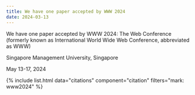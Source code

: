 ```yaml
---
title: We have one paper accepted by WWW 2024
date: 2024-03-13
---
```


We have one paper accepted by WWW 2024: The Web Conference (formerly known as International World Wide Web Conference, abbreviated as WWW)

Singapore Management University, Singapore

May 13-17, 2024

{% include list.html data="citations" component="citation" filters="mark: www2024" %}
